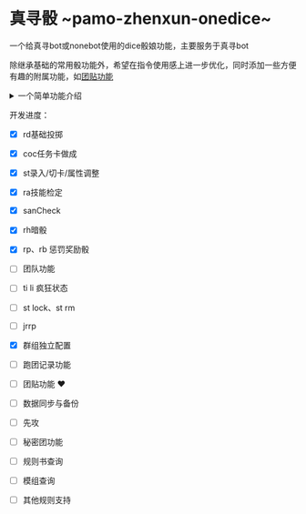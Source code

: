 # 真寻骰 ~pamo-zhenxun-onedice~
一个给真寻bot或nonebot使用的dice骰娘功能，主要服务于真寻bot

除继承基础的常用骰功能外，希望在指令使用感上进一步优化，同时添加一些方便有趣的附属功能，如[团贴功能](#fun_notice)


<details>
   <summary>一个简单功能介绍</summary>
   <p>
         
**一个简单功能介绍**
<details>
   <summary>基础roll点</summary>
   <p>
- **基础roll点** ~rd~

  即最基础也是最简单的dice指令，默认为1d100，如果群内设置了默认骰，如20，则默认为1d20。同时支持附加表达式的简单计算，如：.rd20+1d3 | .r3d6*5 | .r2d6+6

  > "d"是什么意思？ d即是 dice的意思，如1d100就是roll 1次100面骰

   </p>
</details>
  

<details>
   <summary>人物卡相关操作</summary>
   <p>
- **人物卡做成** ~make~

  目前仅实现了coc7th的人物卡做成，指令格式如 .coc | .coc5 ，后面跟数字即是做成n次

  未来预期实现支持dnd、coc5th、coc幼年调查员做成或其他规则

  

- **人物卡操作** ~st~

  同样为人物卡相关的操作指令，包括录入、切换、更新、属性调整 、卡锁定、卡删除、查看当前角色卡的详细信息、查看当前角色卡的特定属性、查看已创建的角色卡列表

  - 角色卡录入

  支持目前coc7th主流xls半自动卡导出的如这样的格式进行角色卡的录入，注意必须为[角色名-属性]的形式哦。

  ```
  .st鹿诗瑶-力量45str45敏捷50dex50意志50pow50体质50con50外貌75app75教育75edu75体型35siz35智力70灵感70int70san50san值50理智50理智值50幸运80运气80mp10魔法10hp8体力8会计5人类学1估价5考古学1魅惑15攀爬20计算机70计算机使用70电脑70信用30信誉30信用评级30克苏鲁0克苏鲁神话0cm0乔装5闪避25汽车20驾驶20汽车驾驶20电气维修10电子学1话术5斗殴60手枪20急救40历史5恐吓15跳跃20母语75法律45图书馆60图书馆使用60聆听50开锁1撬锁1锁匠1机械维修10医学1博物学35自然学35领航10导航10神秘学5重型操作1重型机械1操作重型机械1重型1说服65精神分析1心理学50骑术5妙手10侦查50潜行20生存10游泳20投掷20追踪55驯兽5潜水1爆破1读唇1催眠1炮术1
  ```

  - **属性调整**

  `指令格式：.st 力量+20 .st智力-100`

  使用该指令需先录入角色卡

  - **角色卡切换** 

  `指令格式： .st 角色名` 

  进行角色卡切换，如在群聊中锁定了人物卡，则需要先解锁才可以切换，注意这里的切换为全局切换（如果想要不同的群使用不同的卡则需要用到角色卡锁定功能）。

  - **查看已创建的角色卡列表**

  `指令格式： .st list`

  - **查看当前角色卡的详细信息**

  `指令格式：.st show `

  该指令会返回包括角色名、id、全部属性在内的详细json信息

  - **查看当前角色卡的特定属性**

  `指令格式： .st show 属性名`

  

  TODO： 角色卡锁定与删除

  
   </p>
</details>
<details>
   <summary>进阶检定</summary>
   <p>
- **进阶检定** ~rh/ra/sc/rb/rp~

  分别为：暗骰、属性/技能检定、san check、惩罚骰、奖励骰

  - **暗骰**

  即经典的暗骰检定，支持如rd一样的表达式，该指令必须于群聊中使用。效果：在使用后会通知群聊进行了暗骰检定，同时发送检定结果到检定人的私聊窗口。

  - **属性/技能检定**

  `指令格式：.ra灵感 | .ra 摸鱼50 | .ra技能名+2d3`

  使用该指令需先录入角色卡，否则默认属性值为0，支持临时输入属性值，支持附加表达式的简单计算。

  同时会根据当前的房规进行检定结果判断

  默认房规：当值小于50时，1大成功，98-100大失败；大于50时，1-3大成功，100大失败

  该检定会计入检定统计次数，之后就可以看到自己roll出过多少大失败啦！

  <u>当然也可以根据计算的数字由kp自行判断结果</u>

  

  TODO：其他的预置房规支持

  - **san值检定**

  `指令格式：.sc 0/1 | .sc1/1d2 | .sc1d3/2d4`

  使用该指令需先录入角色卡。该指令必须包括成功减少值与失败减少值。

  说明：san值检定，对灵感进行检定，如成功则减少 “/” 前面的值，失败减少后面的值，在进行检定后会自动对san属性进行相关的减值，记得在使用前一定一定要检查当前使用的卡是否正确哦！

  - **惩罚骰、奖励骰**

  `指令格式：.rb | .rp2`

  默认检定为coc规则的检定，可切换为dnd模式或其他规则

  指令后只能跟随1位数字，表示拥有n个惩罚骰/奖励骰，并进行相关计算

  

  TODO：支持dnd模式或其他规则

  

- **疯狂状态** ~ti/li~

  **未完成**

  即抽取随机的疯狂症状，虽然目前还没有这个指令，但kp可以自行去规则书抽。

  </p>
</details>
<details>
   <summary>队伍相关的指令</summary>
   <p>

- team

  **未完成**

  队伍相关的指令，包括：

  - team

  查看团队列表

  - team clear/clr/cls 

  清空队伍

  - team call 

  一键呼叫队伍全体成员

  - team add/rm 

  添加到队伍/从队伍删除

  - team 属性调整

  调整成员角色卡卡属性

  - team lock 

  队伍内一键全体角色卡上锁

  
   </p>
</details>

<details>
   <summary>其他指令</summary>
   <p>
- **今日人品** ~jrrp~

  **未完成**

  查看今天的随机人品值，不知道大家为什么都喜欢这个。

  

- **群组独立配置** ~dice set~

  

- **跑团记录** ~log~

  **未完成**

  

- <span id="fun_notice">**团贴功能**</span> ~notice~

  **未完成**

  介绍：为避免广告、诈骗、危险或垃圾消息群发，发布团贴需要审核kp身份，可以使用积分/真寻的金币/jrrp等来发布团贴，帖子会扩散到全部开启了团贴功能的群聊

  

- **先攻** ~rw~

  **未完成**

  

- **秘密团** ~secret~

  **未完成**

  秘密团相关指令，包括：设置自己为kp、加入ob队列......

   </p>
</details>
  
  </p>
</details>

















开发进度：

- [x] rd基础投掷
- [x] coc任务卡做成
- [x] st录入/切卡/属性调整
- [x] ra技能检定
- [x] sanCheck
- [x] rh暗骰
- [x] rp、rb 惩罚奖励骰
- [ ] 团队功能
- [ ] ti li 疯狂状态
- [ ] st lock、st rm
- [ ] jrrp
- [x] 群组独立配置
- [ ] 跑团记录功能
- [ ] 团贴功能 ❤
- [ ] 数据同步与备份
- [ ] 先攻
- [ ] 秘密团功能
- [ ] 规则书查询
- [ ] 模组查询
- [ ] 其他规则支持

